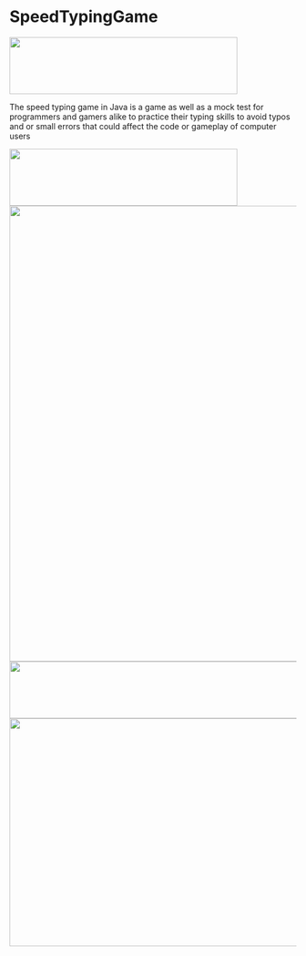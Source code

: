 # SpeedTypingGame

<img src="https://github.com/samisafk/SpeedTypingGame/assets/75417490/ae2295f2-5c20-4bc4-ba9e-1f1bc6ea5aa7" width="400" height="100">

The speed typing game in Java is a game as well as a mock test for programmers and gamers alike to practice their typing skills to avoid typos and or small errors that could affect the code or gameplay of computer users

<img src="https://github.com/samisafk/SpeedTypingGame/assets/75417490/9ca6a27c-9a9a-4b24-816a-cda590aa2310.png" width="400" height="100">

<img src="https://github.com/samisafk/SpeedTypingGame/assets/75417490/598bf717-712b-4b94-ae3f-1af3c8f7051b.png" width="800" height="800">

<img src="https://github.com/samisafk/SpeedTypingGame/assets/75417490/968caa13-2528-4c88-9a6d-c4547a0d0ef5.png" width="700" height="100">

<img src="https://github.com/samisafk/SpeedTypingGame/assets/75417490/28549539-e69b-4f3f-bfa1-3bfa961d953d.png" width="800" height="400">

